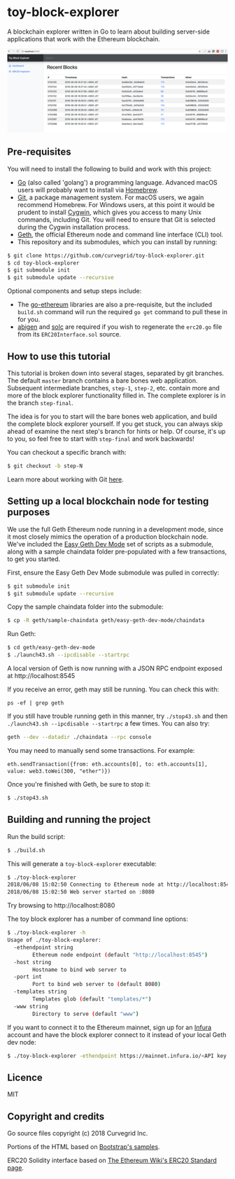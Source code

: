 # toy-block-explorer
A blockchain explorer written in Go to learn about building server-side applications that work with the Ethereum blockchain.

![Toy Block Explorer](screenshot.png)

## Pre-requisites

You will need to install the following to build and work with this project:

- [Go](https://golang.org/doc/install) (also called 'golang') a programming language. Advanced macOS users will probably want to install via [Homebrew](https://brew.sh/).
- [Git](https://git-scm.com/downloads), a package management system. For macOS users, we again recommend Homebrew. For Windows users, at this point it would be prudent to install [Cygwin](https://www.cygwin.com/), which gives you access to many Unix commands, including Git. You will need to ensure that Git is selected during the Cygwin installation process.
- [Geth](https://www.ethereum.org/cli), the official Ethereum node and command line interface (CLI) tool.
- This repository and its submodules, which you can install by running:

```sh
$ git clone https://github.com/curvegrid/toy-block-explorer.git
$ cd toy-block-explorer
$ git submodule init
$ git submodule update --recursive
```

Optional components and setup steps include:

- The [go-ethereum](https://github.com/ethereum/go-ethereum) libraries are also a pre-requisite, but the included `build.sh` command will run the required `go get` command to pull these in for you.
- [abigen](https://github.com/ethereum/go-ethereum/wiki/Native-DApps:-Go-bindings-to-Ethereum-contracts#go-binding-generator) and [solc](http://solidity.readthedocs.io/en/v0.4.24/installing-solidity.html) are required if you wish to regenerate the `erc20.go` file from its `ERC20Interface.sol` source.

## How to use this tutorial

This tutorial is broken down into several stages, separated by git branches. The default `master` branch contains a bare bones web application. Subsequent intermediate branches, `step-1`, `step-2`, etc. contain more and more of the block explorer functionality filled in. The complete explorer is in the branch `step-final`.

The idea is for you to start will the bare bones web application, and build the complete block explorer yourself. If you get stuck, you can always skip ahead of examine the next step's branch for hints or help. Of course, it's up to you, so feel free to start with `step-final` and work backwards!

You can checkout a specific branch with:

```sh
$ git checkout -b step-N
```

Learn more about working with Git [here](https://try.github.io/).

## Setting up a local blockchain node for testing purposes

We use the full Geth Ethereum node running in a development mode, since it most closely mimics the operation of a production blockchain node. We've included the [Easy Geth Dev Mode](https://github.com/curvegrid/easy-geth-dev-mode) set of scripts as a submodule, along with a sample chaindata folder pre-populated with a few transactions, to get you started.

First, ensure the Easy Geth Dev Mode submodule was pulled in correctly:

```sh
$ git submodule init
$ git submodule update --recursive
```

Copy the sample chaindata folder into the submodule:

```sh
$ cp -R geth/sample-chaindata geth/easy-geth-dev-mode/chaindata
```

Run Geth:

```sh
$ cd geth/easy-geth-dev-mode
$ ./launch43.sh --ipcdisable --startrpc
```

A local version of Geth is now running with a JSON RPC endpoint exposed at http://localhost:8545

If you receive an error, geth may still be running. You can check this with:

```
ps -ef | grep geth
```

If you still have trouble running geth in this manner, try `./stop43.sh` and then `./launch43.sh --ipcdisable --startrpc` a few times. You can also try:

```sh
geth --dev --datadir ./chaindata --rpc console
```

You may need to manually send some transactions. For example:

```
eth.sendTransaction({from: eth.accounts[0], to: eth.accounts[1], value: web3.toWei(300, "ether")})
```

Once you're finished with Geth, be sure to stop it:

```sh
$ ./stop43.sh
```

## Building and running the project

Run the build script:

```sh
$ ./build.sh
```

This will generate a `toy-block-explorer` executable:

```sh
$ ./toy-block-explorer 
2018/06/08 15:02:50 Connecting to Ethereum node at http://localhost:8545
2018/06/08 15:02:50 Web server started on :8080
```

Try browsing to http://localhost:8080

The toy block explorer has a number of command line options:

```sh
$ ./toy-block-explorer -h
Usage of ./toy-block-explorer:
  -ethendpoint string
    	Ethereum node endpoint (default "http://localhost:8545")
  -host string
    	Hostname to bind web server to
  -port int
    	Port to bind web server to (default 8080)
  -templates string
    	Templates glob (default "templates/*")
  -www string
    	Directory to serve (default "www")
```

If you want to connect it to the Ethereum mainnet, sign up for an [Infura](https://infura.io/) account and have the block explorer connect to it instead of your local Geth dev node:

```sh
$ ./toy-block-explorer -ethendpoint https://mainnet.infura.io/<API key here>
```

## Licence
MIT

## Copyright and credits
Go source files copyright (c) 2018 Curvegrid Inc.

Portions of the HTML based on [Bootstrap's samples](http://getbootstrap.com/docs/4.1/examples/).

ERC20 Solidity interface based on [The Ethereum Wiki's ERC20 Standard page](https://theethereum.wiki/w/index.php/ERC20_Token_Standard).